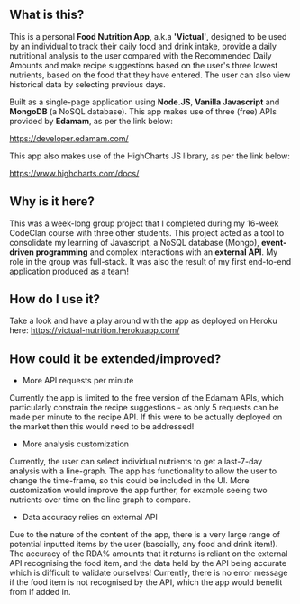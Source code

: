 ## What is this?

This is a personal **Food Nutrition App**, a.k.a **'Victual'**, designed to be used by an individual to track their daily food and drink intake, provide a daily nutritional analysis to the user compared with the Recommended Daily Amounts and make recipe suggestions based on the user's three lowest nutrients, based on the food that they have entered. The user can also view historical data by selecting previous days.

Built as a single-page application using **Node.JS**, **Vanilla Javascript** and **MongoDB** (a NoSQL database). This app makes use of three (free) APIs provided by **Edamam**, as per the link below:

https://developer.edamam.com/

This app also makes use of the HighCharts JS library, as per the link below:

https://www.highcharts.com/docs/

## Why is it here?

This was a week-long group project that I completed during my 16-week CodeClan course with three other students. This project acted as a tool to consolidate my learning of Javascript, a NoSQL database (Mongo), **event-driven programming** and complex interactions with an **external API**. My role in the group was full-stack. It was also the result of my first end-to-end application produced as a team!

## How do I use it?

Take a look and have a play around with the app as deployed on Heroku here:
https://victual-nutrition.herokuapp.com/

## How could it be extended/improved?

- More API requests per minute

Currently the app is limited to the free version of the Edamam APIs, which particularly constrain the recipe suggestions - as only 5 requests can be made per minute to the recipe API. If this were to be actually deployed on the market then this would need to be addressed!

- More analysis customization

Currently, the user can select individual nutrients to get a last-7-day analysis with a line-graph. The app has functionality to allow the user to change the time-frame, so this could be included in the UI. More customization would improve the app further, for example seeing two nutrients over time on the line graph to compare.

- Data accuracy relies on external API

Due to the nature of the content of the app, there is a very large range of potential inputted items by the user (bascially, any food and drink item!). The accuracy of the RDA% amounts that it returns is reliant on the external API recognising the food item, and the data held by the API being accurate which is difficult to validate ourselves! Currently, there is no error message if the food item is not recognised by the API, which the app would benefit from if added in.











